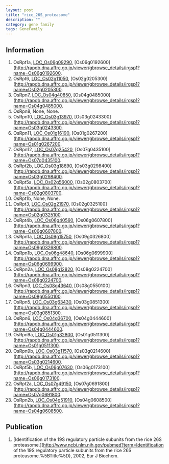 ```yaml
---
layout: post
title: "rice_26S_proteasome"
description: ""
category: gene family
tags: GeneFamily
---
```


## Information
1. OsRpt1a, [LOC_Os06g09290](http://rice.plantbiology.msu.edu/cgi-bin/ORF_infopage.cgi?orf=LOC_Os06g09290), [Os06g0192600](http://rapdb.dna.affrc.go.jp/viewer/gbrowse_details/irgsp1?name=Os06g0192600.
2. OsRpt6, [LOC_Os02g11050](http://rice.plantbiology.msu.edu/cgi-bin/ORF_infopage.cgi?orf=LOC_Os02g11050), [Os02g0205300](http://rapdb.dna.affrc.go.jp/viewer/gbrowse_details/irgsp1?name=Os02g0205300.
3. OsRpn7, [LOC_Os04g40850](http://rice.plantbiology.msu.edu/cgi-bin/ORF_infopage.cgi?orf=LOC_Os04g40850), [Os04g0485000](http://rapdb.dna.affrc.go.jp/viewer/gbrowse_details/irgsp1?name=Os04g0485000.
4. OsRpn8, None, None.
5. OsRpn10, [LOC_Os03g13970](http://rice.plantbiology.msu.edu/cgi-bin/ORF_infopage.cgi?orf=LOC_Os03g13970), [Os03g0243300](http://rapdb.dna.affrc.go.jp/viewer/gbrowse_details/irgsp1?name=Os03g0243300.
6. OsRpn11, [LOC_Os01g16190](http://rice.plantbiology.msu.edu/cgi-bin/ORF_infopage.cgi?orf=LOC_Os01g16190), [Os01g0267200](http://rapdb.dna.affrc.go.jp/viewer/gbrowse_details/irgsp1?name=Os01g0267200.
7. OsRpn12, [LOC_Os07g25420](http://rice.plantbiology.msu.edu/cgi-bin/ORF_infopage.cgi?orf=LOC_Os07g25420), [Os07g0435100](http://rapdb.dna.affrc.go.jp/viewer/gbrowse_details/irgsp1?name=Os07g0435100.
8. OsRpt2b, [LOC_Os03g18690](http://rice.plantbiology.msu.edu/cgi-bin/ORF_infopage.cgi?orf=LOC_Os03g18690), [Os03g0298400](http://rapdb.dna.affrc.go.jp/viewer/gbrowse_details/irgsp1?name=Os03g0298400.
9. OsRpt5a, [LOC_Os02g56000](http://rice.plantbiology.msu.edu/cgi-bin/ORF_infopage.cgi?orf=LOC_Os02g56000), [Os02g0803700](http://rapdb.dna.affrc.go.jp/viewer/gbrowse_details/irgsp1?name=Os02g0803700.
10. OsRpt1b, None, None.
11. OsRpt3, [LOC_Os02g21970](http://rice.plantbiology.msu.edu/cgi-bin/ORF_infopage.cgi?orf=LOC_Os02g21970), [Os02g0325100](http://rapdb.dna.affrc.go.jp/viewer/gbrowse_details/irgsp1?name=Os02g0325100.
12. OsRpt4b, [LOC_Os06g40560](http://rice.plantbiology.msu.edu/cgi-bin/ORF_infopage.cgi?orf=LOC_Os06g40560), [Os06g0607800](http://rapdb.dna.affrc.go.jp/viewer/gbrowse_details/irgsp1?name=Os06g0607800.
13. OsRpn1a, [LOC_Os09g15750](http://rice.plantbiology.msu.edu/cgi-bin/ORF_infopage.cgi?orf=LOC_Os09g15750), [Os09g0326800](http://rapdb.dna.affrc.go.jp/viewer/gbrowse_details/irgsp1?name=Os09g0326800.
14. OsRpn1b, [LOC_Os06g48640](http://rice.plantbiology.msu.edu/cgi-bin/ORF_infopage.cgi?orf=LOC_Os06g48640), [Os06g0699900](http://rapdb.dna.affrc.go.jp/viewer/gbrowse_details/irgsp1?name=Os06g0699900.
15. OsRpn2a, [LOC_Os08g12820](http://rice.plantbiology.msu.edu/cgi-bin/ORF_infopage.cgi?orf=LOC_Os08g12820), [Os08g0224700](http://rapdb.dna.affrc.go.jp/viewer/gbrowse_details/irgsp1?name=Os08g0224700.
16. OsRpn3, [LOC_Os08g43640](http://rice.plantbiology.msu.edu/cgi-bin/ORF_infopage.cgi?orf=LOC_Os08g43640), [Os08g0550100](http://rapdb.dna.affrc.go.jp/viewer/gbrowse_details/irgsp1?name=Os08g0550100.
17. OsRpn5, [LOC_Os03g63430](http://rice.plantbiology.msu.edu/cgi-bin/ORF_infopage.cgi?orf=LOC_Os03g63430), [Os03g0851300](http://rapdb.dna.affrc.go.jp/viewer/gbrowse_details/irgsp1?name=Os03g0851300.
18. OsRpn6, [LOC_Os04g36700](http://rice.plantbiology.msu.edu/cgi-bin/ORF_infopage.cgi?orf=LOC_Os04g36700), [Os04g0444600](http://rapdb.dna.affrc.go.jp/viewer/gbrowse_details/irgsp1?name=Os04g0444600.
19. OsRpn9a, [LOC_Os01g32800](http://rice.plantbiology.msu.edu/cgi-bin/ORF_infopage.cgi?orf=LOC_Os01g32800), [Os01g0511300](http://rapdb.dna.affrc.go.jp/viewer/gbrowse_details/irgsp1?name=Os01g0511300.
20. OsRpn9b, [LOC_Os03g11570](http://rice.plantbiology.msu.edu/cgi-bin/ORF_infopage.cgi?orf=LOC_Os03g11570), [Os03g0214600](http://rapdb.dna.affrc.go.jp/viewer/gbrowse_details/irgsp1?name=Os03g0214600.
21. OsRpt5b, [LOC_Os06g07630](http://rice.plantbiology.msu.edu/cgi-bin/ORF_infopage.cgi?orf=LOC_Os06g07630), [Os06g0173100](http://rapdb.dna.affrc.go.jp/viewer/gbrowse_details/irgsp1?name=Os06g0173100.
22. OsRpt2a, [LOC_Os07g49150](http://rice.plantbiology.msu.edu/cgi-bin/ORF_infopage.cgi?orf=LOC_Os07g49150), [Os07g0691800](http://rapdb.dna.affrc.go.jp/viewer/gbrowse_details/irgsp1?name=Os07g0691800.
23. OsRpn2b, [LOC_Os04g51910](http://rice.plantbiology.msu.edu/cgi-bin/ORF_infopage.cgi?orf=LOC_Os04g51910), [Os04g0608500](http://rapdb.dna.affrc.go.jp/viewer/gbrowse_details/irgsp1?name=Os04g0608500.

## Publication
1. [Identification of the 19S regulatory particle subunits from the rice 26S proteasome.](http://www.ncbi.nlm.nih.gov/pubmed?term=Identification of the 19S regulatory particle subunits from the rice 26S proteasome.%5BTitle%5D), 2002, Eur J Biochem.



